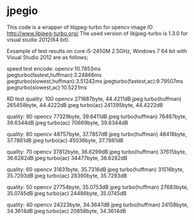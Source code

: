jpegio
======

This code is a wrapper of libjpeg-turbo for opencv image IO
http://www.libjpeg-turbo.org/
The used version of libjpeg-turbo is 1.3.0 for visual studio 2012(64 bit).

Exsample of test results on core i5-2450M 2.5GHz, Windows 7 64 bit with Visual Studio 2012 are as follows;

speed test
encode:
opencv:10.7853ms
jpegturbo(fastest,huffman):3.24866ms
jpegturbo(slowest,huffman):3.51242ms
jpegturbo(fastest,ac):9.79507ms
jpegturbo(slowest,ac):10.5221ms

RD test
quality: 100
opencv              271887byte, 44.4211dB
jpeg turbo(huffman) 265458byte, 44.4222dB
jpeg turbo(ac)      241395byte, 44.4222dB

quality: 90
opencv              77329byte, 39.6411dB
jpeg turbo(huffman) 76487byte, 39.6344dB
jpeg turbo(ac)      70669byte, 39.6344dB

quality: 80
opencv              48757byte, 37.7857dB
jpeg turbo(huffman) 48418byte, 37.7861dB
jpeg turbo(ac)      45036byte, 37.7861dB

quality: 70
opencv              37812byte, 36.6299dB
jpeg turbo(huffman) 37615byte, 36.6282dB
jpeg turbo(ac)      34477byte, 36.6282dB

quality: 60
opencv              31631byte, 35.7316dB
jpeg turbo(huffman) 31516byte, 35.7293dB
jpeg turbo(ac)      28390byte, 35.7293dB

quality: 50
opencv              27754byte, 35.0753dB
jpeg turbo(huffman) 27683byte, 35.0745dB
jpeg turbo(ac)      24486byte, 35.0745dB

quality: 40
opencv              24223byte, 34.3647dB
jpeg turbo(huffman) 24158byte, 34.3614dB
jpeg turbo(ac)      20858byte, 34.3614dB
